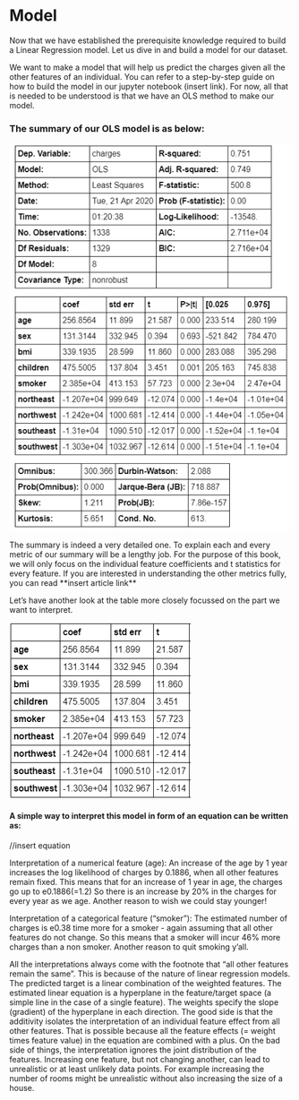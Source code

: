 # Model

Now that we have established the prerequisite knowledge required to build a Linear Regression model. Let us dive in and build a model for our dataset.

We want to make a model that will help us predict the charges given all the other features of an individual. You can refer to a step-by-step guide on how to build the model in our jupyter notebook \(insert link\). For now, all that is needed to be understood is that we have an OLS method to make our model. 

### **The summary of our OLS model is as below:** 

![OLS Model](../.gitbook/assets/ols.PNG)

The summary is indeed a very detailed one. To explain each and every metric of our summary will be a lengthy job. For the purpose of this book, we will only focus on the individual feature coefficients and t statistics for every feature. If you are interested in understanding the other metrics fully, you can read \*\*insert article link\*\*

Let’s have another look at the table more closely focussed on the part we want to interpret.  


![OLS statistics](../.gitbook/assets/ols-details.PNG)

#### A simple way to interpret this model in form of an equation can be written as:

//insert equation

Interpretation of a numerical feature \(age\): An increase of the age by 1 year increases the log likelihood of charges by 0.1886, when all other features remain fixed. This means that for an increase of 1 year in age, the charges go up to e0.1886\(=1.2\) So there is an increase by 20% in the charges for every year as we age. Another reason to wish we could stay younger!

Interpretation of a categorical feature \(“smoker”\): The estimated number of charges is e0.38 time more for a smoker - again assuming that all other features do not change. So this means that a smoker will incur 46% more charges than a non smoker. Another reason to quit smoking y’all.

All the interpretations always come with the footnote that “all other features remain the same”. This is because of the nature of linear regression models. The predicted target is a linear combination of the weighted features. The estimated linear equation is a hyperplane in the feature/target space \(a simple line in the case of a single feature\). The weights specify the slope \(gradient\) of the hyperplane in each direction. The good side is that the additivity isolates the interpretation of an individual feature effect from all other features. That is possible because all the feature effects \(= weight times feature value\) in the equation are combined with a plus. On the bad side of things, the interpretation ignores the joint distribution of the features. Increasing one feature, but not changing another, can lead to unrealistic or at least unlikely data points. For example increasing the number of rooms might be unrealistic without also increasing the size of a house.  
  


